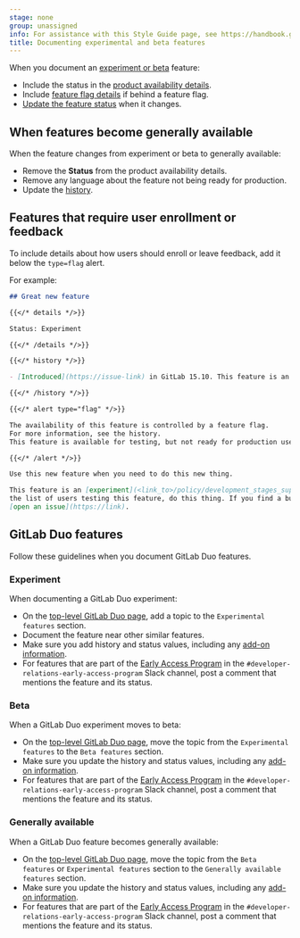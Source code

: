 ```yaml
---
stage: none
group: unassigned
info: For assistance with this Style Guide page, see https://handbook.gitlab.com/handbook/product/ux/technical-writing/#assignments-to-other-projects-and-subjects
title: Documenting experimental and beta features
---
```


When you document an [experiment or beta](../../policy/development_stages_support.md) feature:

- Include the status in the [product availability details](styleguide/availability_details.md#status).
- Include [feature flag details](feature_flags.md) if behind a feature flag.
- [Update the feature status](styleguide/availability_details.md#changed-feature-status) when it changes.

## When features become generally available

When the feature changes from experiment or beta to generally available:

- Remove the **Status** from the product availability details.
- Remove any language about the feature not being ready for production.
- Update the [history](styleguide/availability_details.md#history).

## Features that require user enrollment or feedback

To include details about how users should enroll or leave feedback,
add it below the `type=flag` alert.

For example:

```markdown
## Great new feature

{{</* details */>}}

Status: Experiment

{{</* /details */>}}

{{</* history */>}}

- [Introduced](https://issue-link) in GitLab 15.10. This feature is an [experiment](<link_to>/policy/development_stages_support.md).

{{</* /history */>}}

{{</* alert type="flag" */>}}

The availability of this feature is controlled by a feature flag.
For more information, see the history.
This feature is available for testing, but not ready for production use.

{{</* /alert */>}}

Use this new feature when you need to do this new thing.

This feature is an [experiment](<link_to>/policy/development_stages_support.md). To join
the list of users testing this feature, do this thing. If you find a bug,
[open an issue](https://link).

```

## GitLab Duo features

Follow these guidelines when you document GitLab Duo features.

### Experiment

When documenting a GitLab Duo experiment:

- On the [top-level GitLab Duo page](../../user/gitlab_duo/_index.md), add a topic to the
  `Experimental features` section.
- Document the feature near other similar features.
- Make sure you add history and status values, including any
  [add-on information](styleguide/availability_details.md#add-ons).
- For features that are part of the [Early Access Program](../../policy/early_access_program/_index.md#add-a-feature-to-the-program)
  in the `#developer-relations-early-access-program` Slack channel,
  post a comment that mentions the feature and its status.

### Beta

When a GitLab Duo experiment moves to beta:

- On the [top-level GitLab Duo page](../../user/gitlab_duo/_index.md), move the topic from the
  `Experimental features` to the `Beta features` section.
- Make sure you update the history and status values, including any
  [add-on information](styleguide/availability_details.md#add-ons).
- For features that are part of the [Early Access Program](../../policy/early_access_program/_index.md#add-a-feature-to-the-program)
  in the `#developer-relations-early-access-program` Slack channel,
  post a comment that mentions the feature and its status.

### Generally available

When a GitLab Duo feature becomes generally available:

- On the [top-level GitLab Duo page](../../user/gitlab_duo/_index.md), move the topic from the
  `Beta features` or `Experimental features` section to the `Generally available features` section.
- Make sure you update the history and status values, including any
  [add-on information](styleguide/availability_details.md#add-ons).
- For features that are part of the [Early Access Program](../../policy/early_access_program/_index.md#add-a-feature-to-the-program)
  in the `#developer-relations-early-access-program` Slack channel,
  post a comment that mentions the feature and its status.
